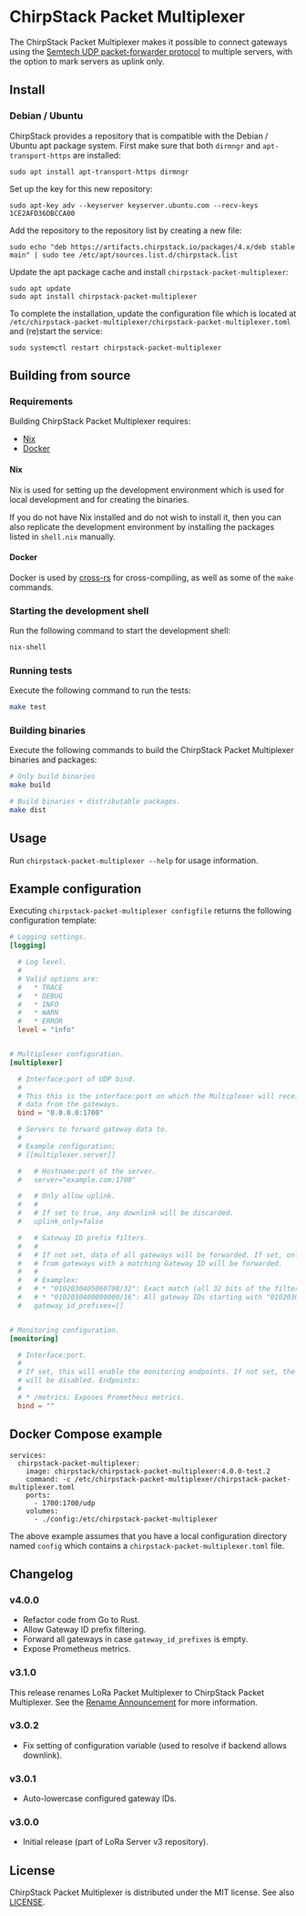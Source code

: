 # ChirpStack Packet Multiplexer

The ChirpStack Packet Multiplexer makes it possible to connect gateways using
the [Semtech UDP packet-forwarder protocol](https://github.com/Lora-net/packet_forwarder/blob/master/PROTOCOL.TXT)
to multiple servers, with the option to mark servers as uplink only.

## Install

### Debian / Ubuntu

ChirpStack provides a repository that is compatible with the
Debian / Ubuntu apt package system. First make sure that both `dirmngr` and
`apt-transport-https` are installed:

```
sudo apt install apt-transport-https dirmngr
```

Set up the key for this new repository:

```
sudo apt-key adv --keyserver keyserver.ubuntu.com --recv-keys 1CE2AFD36DBCCA00
```

Add the repository to the repository list by creating a new file:

```
sudo echo "deb https://artifacts.chirpstack.io/packages/4.x/deb stable main" | sudo tee /etc/apt/sources.list.d/chirpstack.list
```

Update the apt package cache and install `chirpstack-packet-multiplexer`:

```
sudo apt update
sudo apt install chirpstack-packet-multiplexer
```

To complete the installation, update the configuration file which is located
at `/etc/chirpstack-packet-multiplexer/chirpstack-packet-multiplexer.toml` and (re)start
the service:

```
sudo systemctl restart chirpstack-packet-multiplexer
```

## Building from source

### Requirements

Building ChirpStack Packet Multiplexer requires:

* [Nix](https://nixos.org/download.html)
* [Docker](https://www.docker.com/)

#### Nix

Nix is used for setting up the development environment which is used for local
development and for creating the binaries.

If you do not have Nix installed and do not wish to install it, then you can
also replicate the development environment by installing the packages listed
in `shell.nix` manually.

#### Docker

Docker is used by [cross-rs](https://github.com/cross-rs/cross) for cross-compiling,
as well as some of the `make` commands.

### Starting the development shell

Run the following command to start the development shell:

```bash
nix-shell
```

### Running tests

Execute the following command to run the tests:

```bash
make test
```

### Building binaries

Execute the following commands to build the ChirpStack Packet Multiplexer binaries
and packages:

```bash
# Only build binaries
make build

# Build binaries + distributable packages.
make dist
```

## Usage

Run `chirpstack-packet-multiplexer --help` for usage information.

## Example configuration

Executing `chirpstack-packet-multiplexer configfile` returns the following configuration
template:

```toml
# Logging settings.
[logging]

  # Log level.
  #
  # Valid options are:
  #   * TRACE
  #   * DEBUG
  #   * INFO
  #   * WARN
  #   * ERROR
  level = "info"


# Multiplexer configuration.
[multiplexer]

  # Interface:port of UDP bind.
  #
  # This this is the interface:port on which the Multiplexer will receive
  # data from the gateways.
  bind = "0.0.0.0:1700"

  # Servers to forward gateway data to.
  #
  # Example configuration:
  # [[multiplexer.server]]

  #   # Hostname:port of the server.
  #   server="example.com:1700"

  #   # Only allow uplink.
  #   #
  #   # If set to true, any downlink will be discarded.
  #   uplink_only=false

  #   # Gateway ID prefix filters.
  #   #
  #   # If not set, data of all gateways will be forwarded. If set, only data
  #   # from gateways with a matching Gateway ID will be forwarded.
  #   #
  #   # Examplex:
  #   # * "0102030405060708/32": Exact match (all 32 bits of the filter must match)
  #   # * "0102030400000000/16": All gateway IDs starting with "01020304" (filter on 16 most significant bits)
  #   gateway_id_prefixes=[]


# Monitoring configuration.
[monitoring]

  # Interface:port.
  #
  # If set, this will enable the monitoring endpoints. If not set, the endpoint
  # will be disabled. Endpoints:
  #
  # * /metrics: Exposes Prometheus metrics.
  bind = ""
```

## Docker Compose example

```
services:
  chirpstack-packet-multiplexer:
    image: chirpstack/chirpstack-packet-multiplexer:4.0.0-test.2
    command: -c /etc/chirpstack-packet-multiplexer/chirpstack-packet-multiplexer.toml
    ports:
      - 1700:1700/udp
    volumes:
      - ./config:/etc/chirpstack-packet-multiplexer
```

The above example assumes that you have a local configuration directory named
`config` which contains a `chirpstack-packet-multiplexer.toml` file.

## Changelog

### v4.0.0

* Refactor code from Go to Rust.
* Allow Gateway ID prefix filtering.
* Forward all gateways in case `gateway_id_prefixes` is empty.
* Expose Prometheus metrics.

### v3.1.0

This release renames LoRa Packet Multiplexer to ChirpStack Packet Multiplexer.
See the [Rename Announcement](https://www.chirpstack.io/r/rename-announcement) for more information.

### v3.0.2

* Fix setting of configuration variable (used to resolve if backend allows downlink).

### v3.0.1

* Auto-lowercase configured gateway IDs.

### v3.0.0

* Initial release (part of LoRa Server v3 repository).

## License

ChirpStack Packet Multiplexer is distributed under the MIT license. See also
[LICENSE](https://github.com/chirpstack/chirpstack-packet-multiplexer/blob/master/LICENSE).
